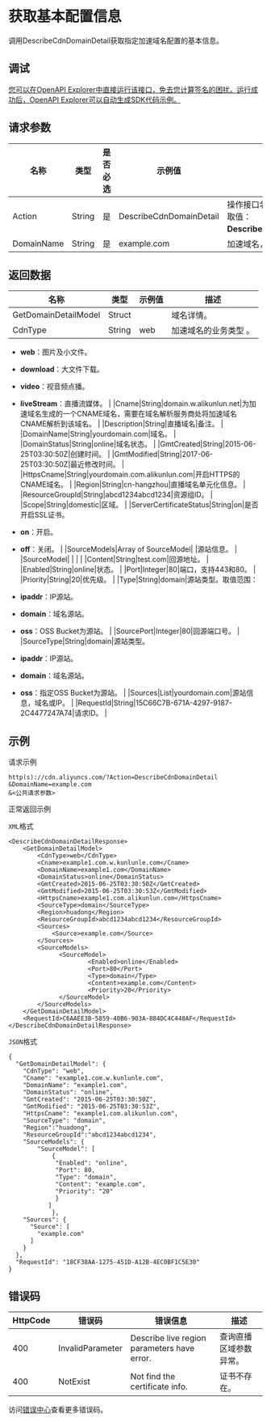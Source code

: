 # 获取基本配置信息

调用DescribeCdnDomainDetail获取指定加速域名配置的基本信息。

## 调试

[您可以在OpenAPI Explorer中直接运行该接口，免去您计算签名的困扰。运行成功后，OpenAPI Explorer可以自动生成SDK代码示例。](https://api.aliyun.com/#product=Cdn&api=DescribeCdnDomainDetail&type=RPC&version=2014-11-11)

## 请求参数

|名称|类型|是否必选|示例值|描述|
|--|--|----|---|--|
|Action|String|是|DescribeCdnDomainDetail|操作接口名，系统规定参数。取值：**DescribeCdnDomainDetail**。 |
|DomainName|String|是|example.com|加速域名，仅支持单个查询。 |

## 返回数据

|名称|类型|示例值|描述|
|--|--|---|--|
|GetDomainDetailModel|Struct| |域名详情。 |
|CdnType|String|web|加速域名的业务类型 。

 -   **web**：图片及小文件。
-   **download**：大文件下载。
-   **video**：视音频点播。
-   **liveStream**：直播流媒体。 |
|Cname|String|domain.w.alikunlun.net|为加速域名生成的一个CNAME域名，需要在域名解析服务商处将加速域名CNAME解析到该域名。 |
|Description|String|直播域名|备注。 |
|DomainName|String|yourdomain.com|域名。 |
|DomainStatus|String|online|域名状态。 |
|GmtCreated|String|2015-06-25T03:30:50Z|创建时间。 |
|GmtModified|String|2017-06-25T03:30:50Z|最近修改时间。 |
|HttpsCname|String|yourdomain.com.alikunlun.com|开启HTTPS的CNAME域名。 |
|Region|String|cn-hangzhou|直播域名单元化信息。 |
|ResourceGroupId|String|abcd1234abcd1234|资源组ID。 |
|Scope|String|domestic|区域。 |
|ServerCertificateStatus|String|on|是否开启SSL证书。

 -   **on**：开启。
-   **off**：关闭。 |
|SourceModels|Array of SourceModel| |源站信息。 |
|SourceModel| | | |
|Content|String|test.com|回源地址。 |
|Enabled|String|online|状态。 |
|Port|Integer|80|端口，支持443和80。 |
|Priority|String|20|优先级。 |
|Type|String|domain|源站类型。取值范围：

 -   **ipaddr**：IP源站。
-   **domain**：域名源站。
-   **oss**：OSS Bucket为源站。 |
|SourcePort|Integer|80|回源端口号。 |
|SourceType|String|domain|源站类型。

 -   **ipaddr**：IP源站。
-   **domain**：域名源站。
-   **oss**：指定OSS Bucket为源站。 |
|Sources|List|yourdomain.com|源站信息，域名或IP。 |
|RequestId|String|15C66C7B-671A-4297-9187-2C4477247A74|请求ID。 |

## 示例

请求示例

```
http(s)://cdn.aliyuncs.com/?Action=DescribeCdnDomainDetail
&DomainName=example.com
&<公共请求参数>
```

正常返回示例

`XML`格式

```
<DescribeCdnDomainDetailResponse>
    <GetDomainDetailModel>
        <CdnType>web</CdnType>
        <Cname>example1.com.w.kunlunle.com</Cname>
        <DomainName>example1.com</DomainName>
        <DomainStatus>online</DomainStatus>
        <GmtCreated>2015-06-25T03:30:50Z</GmtCreated>
        <GmtModified>2015-06-25T03:30:53Z</GmtModified>
        <HttpsCname>example1.com.alikunlun.com</HttpsCname>
        <SourceType>domain</SourceType>
        <Region>huadong</Region>
        <ResourceGroupId>abcd1234abcd1234</ResourceGroupId>
        <Sources>
            <Source>example.com</Source>
        </Sources>
        <SourceModels>
              <SourceModel>
                      <Enabled>online</Enabled>
                      <Port>80</Port>
                      <Type>domain</Type>
                      <Content>example.com</Content>
                      <Priority>20</Priority>
              </SourceModel>
        </SourceModels>
    </GetDomainDetailModel>
    <RequestId>C6AAEE3B-5859-40B6-903A-884DC4C448AF</RequestId>
</DescribeCdnDomainDetailResponse>
```

`JSON`格式

```
{
  "GetDomainDetailModel": {
    "CdnType": "web",
    "Cname": "example1.com.w.kunlunle.com",
    "DomainName": "example1.com",
    "DomainStatus": "online",
    "GmtCreated": "2015-06-25T03:30:50Z",
    "GmtModified": "2015-06-25T03:30:53Z",
    "HttpsCname": "example1.com.alikunlun.com",
    "SourceType": "domain",
    "Region":"huadong",
    "ResourceGroupId":"abcd1234abcd1234",
    "SourceModels": {
        "SourceModel": [
            {
             "Enabled": "online",
             "Port": 80,
             "Type": "domain",
             "Content": "example.com",
             "Priority": "20"
             }
           ]
            },
    "Sources": {
      "Source": [
        "example.com"
      ]
    }
  },
  "RequestId": "18CF38AA-1275-451D-A12B-4EC0BF1C5E30"
}
```

## 错误码

|HttpCode|错误码|错误信息|描述|
|--------|---|----|--|
|400|InvalidParameter|Describe live region parameters have error.|查询直播区域参数异常。|
|400|NotExist|Not find the certificate info.|证书不存在。|

访问[错误中心](https://error-center.aliyun.com/status/product/Cdn)查看更多错误码。

